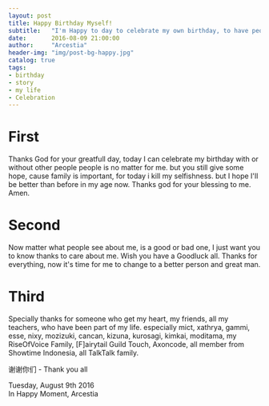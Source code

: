 ```yaml
---
layout: post
title: Happy Birthday Myself!
subtitle:   "I'm Happy to day to celebrate my own birthday, to have people around me and care about me."
date:       2016-08-09 21:00:00
author:     "Arcestia"
header-img: "img/post-bg-happy.jpg"
catalog: true
tags:
- birthday
- story
- my life
- Celebration
---
```


# First

Thanks God for your greatfull day, today I can celebrate my birthday with or without other people people is no matter for me. but you still give some hope, cause family is important, for today i kill my selfishness. but I hope I'll be better than before in my age now. Thanks god for your blessing to me. Amen.

# Second

Now matter what people see about me, is a good or bad one, I just want you to know thanks to care about me. Wish you have a Goodluck all. Thanks for everything, now it's time for me to change to a better person and great man.

# Third

Specially thanks for someone who get my heart, my friends, all my teachers, who have been part of my life.
especially mict, xathrya, gammi, esse, nixy, mozizuki, cancan, kizuna, kurosagi, kimkai, moditama, my RiseOfVoice Family, [F]airytail Guild Touch, Axoncode, all member from Showtime Indonesia, all TalkTalk family.

谢谢你们 - Thank you all

Tuesday, August 9th 2016 <br>
In Happy Moment, Arcestia
